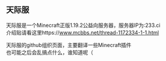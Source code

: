 ## 天际服

天际服是一个Minecraft正版1.19.2公益向服务器，服务器IP为:233.ci  
介绍贴请看这里https://www.mcbbs.net/thread-1172334-1-1.html  
  
天际服的github组织页面，主要翻译一些Minecraft插件   
也可能之后会乱搞点什么，谁知道呢（
